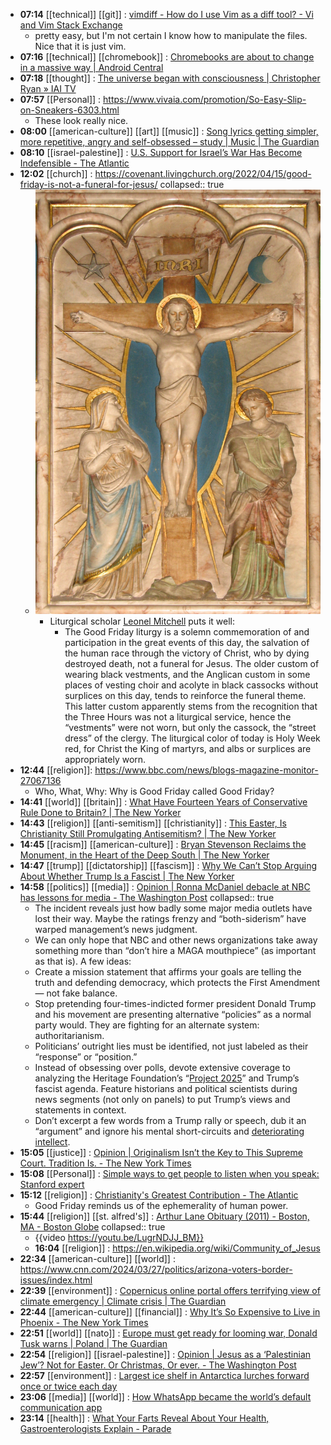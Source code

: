 - **07:14** [[technical]] [[git]] :  [vimdiff - How do I use Vim as a diff tool? - Vi and Vim Stack Exchange](https://vi.stackexchange.com/questions/625/how-do-i-use-vim-as-a-diff-tool)
	- pretty easy, but I'm not certain I know how to manipulate the files. Nice that it is just vim.
- **07:16** [[technical]] [[chromebook]] :  [Chromebooks are about to change in a massive way | Android Central](https://www.androidcentral.com/chromebooks-laptops/chromeos-lacros-coming-soon)
- **07:18** [[thought]] :  [The universe began with consciousness | Christopher Ryan » IAI TV](https://iai.tv/articles/the-universe-didnt-exist-before-it-was-perceived-auid-2797)
- **07:57** [[Personal]] :  https://www.vivaia.com/promotion/So-Easy-Slip-on-Sneakers-6303.html
	- These look really nice.
- **08:00** [[american-culture]] [[art]] [[music]] :  [Song lyrics getting simpler, more repetitive, angry and self-obsessed – study | Music | The Guardian](https://www.theguardian.com/music/2024/mar/29/song-lyrics-getting-simpler-more-repetitive-angry-and-self-obsessed-study)
- **08:10** [[israel-palestine]] : [U.S. Support for Israel’s War Has Become Indefensible - The Atlantic](https://www.theatlantic.com/international/archive/2024/03/gaza-war-indefensible-united-states/677896/ "U.S. Support for Israel’s War Has Become Indefensible - The Atlantic")
- **12:02** [[church]] :  https://covenant.livingchurch.org/2022/04/15/good-friday-is-not-a-funeral-for-jesus/
  collapsed:: true
	- ![image.jpeg](../assets/image_1711728201322_0.jpeg)
		- Liturgical scholar [Leonel Mitchell](https://www.amazon.com/Lent-Holy-Easter-Great-Fifty/dp/1561011347?&_encoding=UTF8&tag=livingchurc0b-20&linkCode=ur2&linkId=e1810bcbc1cf7e6474d0f56034cab376&camp=1789&creative=9325) puts it well:
			- The Good Friday liturgy is a solemn commemoration of and participation in the great events of this day, the salvation of the human race through the victory of Christ, who by dying destroyed death, not a funeral for Jesus. The older custom of wearing black vestments, and the Anglican custom in some places of vesting choir and acolyte in black cassocks without surplices on this day, tends to reinforce the funeral theme. This latter custom apparently stems from the recognition that the Three Hours was not a liturgical service, hence the “vestments” were not worn, but only the cassock, the “street dress” of the clergy. The liturgical color of today is Holy Week red, for Christ the King of martyrs, and albs or surplices are appropriately worn.
- **12:44** [[religion]]:  https://www.bbc.com/news/blogs-magazine-monitor-27067136
	- Who, What, Why: Why is Good Friday called Good Friday?
- **14:41** [[world]] [[britain]] :  [What Have Fourteen Years of Conservative Rule Done to Britain? | The New Yorker](https://www.newyorker.com/magazine/2024/04/01/what-have-fourteen-years-of-conservative-rule-done-to-britain)
- **14:43** [[religion]] [[anti-semitism]] [[christianity]] :  [This Easter, Is Christianity Still Promulgating Antisemitism? | The New Yorker](https://www.newyorker.com/news/daily-comment/this-easter-is-christianity-still-promulgating-antisemitism)
- **14:45** [[racism]] [[american-culture]] :  [Bryan Stevenson Reclaims the Monument, in the Heart of the Deep South | The New Yorker](https://www.newyorker.com/magazine/2024/04/01/bryan-stevenson-reclaims-the-monument-in-the-heart-of-the-deep-south)
- **14:47** [[trump]] [[dictatorship]] [[fascism]] :  [Why We Can’t Stop Arguing About Whether Trump Is a Fascist | The New Yorker](https://www.newyorker.com/books/under-review/why-we-cant-stop-arguing-about-whether-trump-is-a-fascist)
- **14:58** [[politics]] [[media]] :  [Opinion | Ronna McDaniel debacle at NBC has lessons for media - The Washington Post](https://www.washingtonpost.com/opinions/2024/03/29/newsletter-ronna-mcdaniel-media-alsobrooks/)
  collapsed:: true
	- The incident reveals just how badly some major media outlets have lost 
	  their way. Maybe the ratings frenzy and “both-siderism” have warped 
	  management’s news judgment.
	- We can only hope that NBC and other news organizations take away something
	   more than “don’t hire a MAGA mouthpiece” (as important as that is). A 
	  few ideas:
	- Create a mission statement that affirms your goals are telling the truth and 
	  defending democracy, which protects the First Amendment — not fake 
	  balance.
	- Stop pretending four-times-indicted former president Donald Trump and his movement are 
	  presenting alternative “policies” as a normal party would. They are 
	  fighting for an alternate system: authoritarianism.
	- Politicians’ outright lies must be identified, not just labeled as their “response” or “position.”
	- Instead of obsessing over polls, devote extensive coverage to analyzing the Heritage Foundation’s “[Project 2025](https://www.washingtonpost.com/politics/2024/02/22/trump-second-term-extremism/?itid=lk_inline_manual_16)” and Trump’s fascist agenda. Feature historians and political scientists during news segments (not only on panels) to put Trump’s views and 
	  statements in context.
	- Don’t excerpt a few words from a Trump rally or speech, dub it an “argument” and ignore his mental short-circuits and [deteriorating intellect](https://www.salon.com/2024/03/25/forensic-psychiatrist-on-physical-signs-of-mental-decline-changes-in-movement-and-gait/).
- **15:05** [[justice]] :  [Opinion | Originalism Isn’t the Key to This Supreme Court. Tradition Is. - The New York Times](https://www.nytimes.com/2024/03/29/opinion/supreme-court-originalism-tradition.html)
- **15:08** [[Personal]] :  [Simple ways to get people to listen when you speak: Stanford expert](https://www.cnbc.com/2024/03/29/simple-ways-to-get-people-to-listen-when-you-speak-stanford-expert.html)
- **15:12** [[religion]] :  [Christianity's Greatest Contribution - The Atlantic](https://www.theatlantic.com/ideas/archive/2024/03/easter-christianity-relationship-with-power/677921/)
	- Good Friday reminds us of the ephemerality of human power.
- **15:44** [[religion]] [[st. alfred's]] :  [Arthur Lane Obituary (2011) - Boston, MA - Boston Globe](https://www.legacy.com/us/obituaries/bostonglobe/name/arthur-lane-obituary?id=22490427)
  collapsed:: true
	- {{video https://youtu.be/LugrNDJJ_BM}}
	- **16:04** [[religion]] : https://en.wikipedia.org/wiki/Community_of_Jesus
- **22:34** [[american-culture]] [[world]] : https://www.cnn.com/2024/03/27/politics/arizona-voters-border-issues/index.html
- **22:39** [[environment]] : [Copernicus online portal offers terrifying view of climate emergency | Climate crisis | The Guardian](https://www.theguardian.com/news/2024/mar/29/copernicus-online-portal-offers-terrifying-view-climate-emergency "Copernicus online portal offers terrifying view of climate emergency | Climate crisis | The Guardian")
- **22:44** [[american-culture]] [[financial]] : [Why It’s So Expensive to Live in Phoenix - The New York Times](https://www.nytimes.com/2024/03/29/business/arizona-housing-economy.html "Why It’s So Expensive to Live in Phoenix - The New York Times")
- **22:51** [[world]] [[nato]] : [Europe must get ready for looming war, Donald Tusk warns | Poland | The Guardian](https://www.theguardian.com/world/2024/mar/29/europe-must-get-ready-for-looming-war-donald-tusk-warns "Europe must get ready for looming war, Donald Tusk warns | Poland | The Guardian")
- **22:54** [[religion]] [[israel-palestine]] : [Opinion | Jesus as a ‘Palestinian Jew’? Not for Easter. Or Christmas, Or ever. - The Washington Post](https://www.washingtonpost.com/opinions/2024/03/28/easter-jesus-not-palestinian-jew/ "Opinion | Jesus as a ‘Palestinian Jew’? Not for Easter. Or Christmas, Or ever. - The Washington Post")
- **22:57** [[environment]] : [Largest ice shelf in Antarctica lurches forward once or twice each day](https://phys.org/news/2024-03-largest-ice-shelf-antarctica-lurches.html "Largest ice shelf in Antarctica lurches forward once or twice each day")
- **23:06** [[media]] [[world]] : [How WhatsApp became the world’s default communication app](https://www.engadget.com/how-whatsapp-became-the-worlds-default-communication-app-144520113.html "How WhatsApp became the world’s default communication app")
- **23:14** [[health]] : [What Your Farts Reveal About Your Health, Gastroenterologists Explain - Parade](https://parade.com/health/what-your-farts-reveal-about-your-health-according-to-gastroenterologists "What Your Farts Reveal About Your Health, Gastroenterologists Explain - Parade")